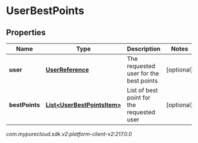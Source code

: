 # UserBestPoints


## Properties

| Name | Type | Description | Notes |
| ------------ | ------------- | ------------- | ------------- |
| **user** | [**UserReference**](UserReference) | The requested user for the best points |  [optional] |
| **bestPoints** | [**List&lt;UserBestPointsItem&gt;**](UserBestPointsItem) | List of best point for the requested user |  [optional] |




_com.mypurecloud.sdk.v2:platform-client-v2:217.0.0_
